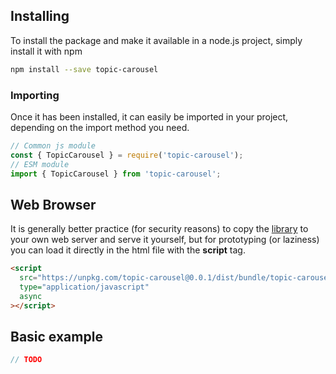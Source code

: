 ## Installing

To install the package and make it available in a node.js project, simply install it with npm

```bash
npm install --save topic-carousel
```

### Importing

Once it has been installed, it can easily be imported in your project, depending on the import method you need.

```js
// Common js module
const { TopicCarousel } = require('topic-carousel');
// ESM module
import { TopicCarousel } from 'topic-carousel';
```

## Web Browser

It is generally better practice (for security reasons) to copy the [library](https://unpkg.com/topic-carousel@0.0.1/dist/bundle/topic-carousel.min.js) to your own web server and serve it yourself, but for prototyping (or laziness) you can load it directly in the html file with the **script** tag.

```html
<script
  src="https://unpkg.com/topic-carousel@0.0.1/dist/bundle/topic-carousel.min.js"
  type="application/javascript"
  async
></script>
```

## Basic example

```js
// TODO
```
